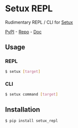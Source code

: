 # Setux REPL

Rudimentary REPL / CLI for [Setux]

[PyPI] - [Repo] - [Doc]

## Usage

### REPL

```bash
$ setux [target]
```

### CLI

```bash
$ setux command [target]
```

## Installation

```bash
$ pip install setux_repl
```


[PyPI]: https://pypi.org/project/setux_repl
[Repo]: https://framagit.org/louis-riviere-xyz/setux_repl
[Doc]: https://setux-repl.readthedocs.io/en/latest
[Setux]: https://setux.readthedocs.io/en/latest
